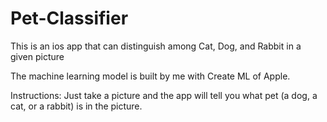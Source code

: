 # Pet-Classifier
This is an ios app that can distinguish among Cat, Dog, and Rabbit in a given picture

The machine learning model is built by me with Create ML of Apple. 

Instructions:
Just take a picture and the app will tell you what pet (a dog, a cat, or a rabbit) is in the picture.
